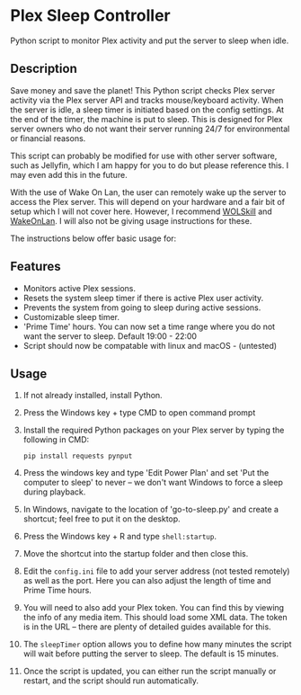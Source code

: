# Plex Sleep Controller

Python script to monitor Plex activity and put the server to sleep when idle.

## Description

Save money and save the planet! This Python script checks Plex server activity via the Plex server API and tracks mouse/keyboard activity. When the server is idle, a sleep timer is initiated based on the config settings. At the end of the timer, the machine is put to sleep. This is designed for Plex server owners who do not want their server running 24/7 for environmental or financial reasons.

This script can probably be modified for use with other server software, such as Jellyfin, which I am happy for you to do but please reference this. I may even add this in the future.

With the use of Wake On Lan, the user can remotely wake up the server to access the Plex server. This will depend on your hardware and a fair bit of setup which I will not cover here. However, I recommend [WOLSkill](https://www.wolskill.com/) and [WakeOnLan](https://www.nirsoft.net/utils/wake_on_lan.html). I will also not be giving usage instructions for these.

The instructions below offer basic usage for:

## Features

- Monitors active Plex sessions.
- Resets the system sleep timer if there is active Plex user activity.
- Prevents the system from going to sleep during active sessions.
- Customizable sleep timer.
- 'Prime Time' hours. You can now set a time range where you do not want the server to sleep. Default 19:00 - 22:00
- Script should now be compatable with linux and macOS - (untested)

## Usage

1. If not already installed, install Python.

2. Press the Windows key + type CMD to open command prompt

2. Install the required Python packages on your Plex server by typing the following in CMD:

    ```
    pip install requests pynput
    ```

3. Press the windows key and type 'Edit Power Plan' and set 'Put the computer to sleep' to never – we don't want Windows to force a sleep during playback.

4. In Windows, navigate to the location of 'go-to-sleep.py' and create a shortcut; feel free to put it on the desktop.

5. Press the Windows key + R and type `shell:startup`.

6. Move the shortcut into the startup folder and then close this.

7. Edit the `config.ini` file to add your server address (not tested remotely) as well as the port. Here you can also adjust the length of time and Prime Time hours.

8. You will need to also add your Plex token. You can find this by viewing the info of any media item. This should load some XML data. The token is in the URL – there are plenty of detailed guides available for this.

9. The `sleepTimer` option allows you to define how many minutes the script will wait before putting the server to sleep. The default is 15 minutes.

10. Once the script is updated, you can either run the script manually or restart, and the script should run automatically.
